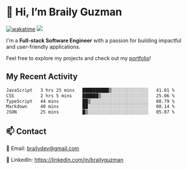 # 👋 Hi, I’m Braily Guzman
[![wakatime](https://wakatime.com/badge/user/78b9a827-5162-4c58-9330-4ea970cf6de4.svg)](https://wakatime.com/@78b9a827-5162-4c58-9330-4ea970cf6de4)
![](https://komarev.com/ghpvc/?username=brailyguzman)

I'm a **Full-stack Software Engineer** with a passion for building impactful and user-friendly applications.

Feel free to explore my projects and check out my [portfolio](https://braily.dev)!


## My Recent Activity
<!--START_SECTION:waka-->

```txt
JavaScript   3 hrs 25 mins   ██████████▒░░░░░░░░░░░░░░   41.01 %
CSS          2 hrs 5 mins    ██████▒░░░░░░░░░░░░░░░░░░   25.06 %
TypeScript   44 mins         ██▒░░░░░░░░░░░░░░░░░░░░░░   08.79 %
Markdown     40 mins         ██░░░░░░░░░░░░░░░░░░░░░░░   08.14 %
JSON         25 mins         █▒░░░░░░░░░░░░░░░░░░░░░░░   05.07 %
```

<!--END_SECTION:waka-->

## 📫 Contact
📧 Email: brailydev@gmail.com

🔗 LinkedIn: https://linkedin.com/in/brailyguzman
